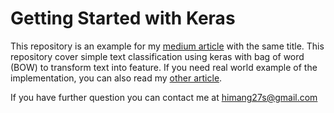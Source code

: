 # Getting Started with Keras

This repository is an example for my [medium article](https://medium.com/skyshidigital/getting-started-with-keras-624dbf106c87) with the same title. This repository cover simple text classification using keras with bag of word (BOW) to transform text into feature. If you need real world example of the implementation, you can also read my [other article](https://medium.com/skyshidigital/topic-and-intent-classifier-from-scratch-83278fb8cf3).

If you have further question you can contact me at himang27s@gmail.com
